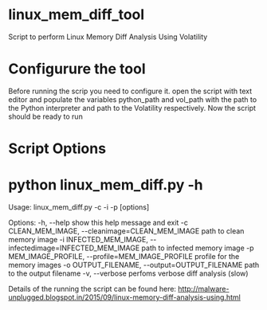 # linux_mem_diff_tool
Script to perform Linux Memory Diff Analysis Using Volatility

Configurure the tool
=======================
Before running the scrip you need to configure it. open the script  with text editor and populate the variables python_path and vol_path with the path to the Python interpreter and path to the Volatility respectively. Now the script should be ready to run

Script Options
================
# python linux_mem_diff.py -h
Usage: linux_mem_diff.py -c <path to clean image> -i <path to infected image> -p <profile> [options]

Options:
  -h, --help            show this help message and exit
  -c CLEAN_MEM_IMAGE, --cleanimage=CLEAN_MEM_IMAGE
                        path to clean memory image
  -i INFECTED_MEM_IMAGE, --infectedimage=INFECTED_MEM_IMAGE
                        path to infected memory image
  -p MEM_IMAGE_PROFILE, --profile=MEM_IMAGE_PROFILE
                        profile for the memory images
  -o OUTPUT_FILENAME, --output=OUTPUT_FILENAME
                        path to the output filename
  -v, --verbose         perfoms verbose diff analysis (slow)
  

Details of the running the script can be found here: 
http://malware-unplugged.blogspot.in/2015/09/linux-memory-diff-analysis-using.html




